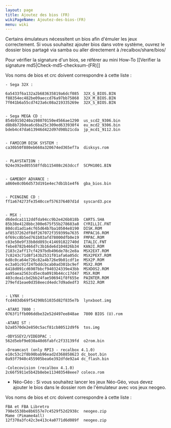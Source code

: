 ```yaml
---
layout: page
title: Ajoutez des bios (FR)
wikiPageName: Ajoutez-des-bios-(FR)
menu: wiki
---
```


Certains émulateurs nécessitent un bios afin d'émuler les jeux correctement. Si vous souhaitez ajouter bios dans votre système, ouvrez le dossier bios partagé via samba ou aller directement à /recalbox/share/bios/

Pour vérifier la signature d'un bios, se référer au mini How-To [[Verifier la signature md5|Check-md5-checksum-(FR)]]

Vos noms de bios et crc doivent correspondre à cette liste : 

```
- Sega 32X :

6a5433f6a132a2b683635819a6dcf085  32X_G_BIOS.BIN
f88354ec482be09aeccd76a97bb75868  32X_M_BIOS.BIN
7f041b6a55cd7423a6c08a219335269e  32X_S_BIOS.BIN


- Sega MEGA CD :
854b9150240a198070150e4566ae1290  us_scd2_9306.bin
d8b8b720dea6c6ba25c309ed633930f4  eu_mcd2_9306.bin
bdeb4c47da613946d422d97d98b21cda  jp_mcd1_9112.bin


- FAMICOM DISK SYSTEM :
ca30b50f880eb660a320674ed365ef7a  disksys.rom


- PLAYSTATION :
924e392ed05558ffdb115408c263dccf  SCPH1001.BIN


- GAMEBOY ADVANCE :
a860e8c0b6d573d191e4ec7db1b1e4f6  gba_bios.bin


- PCENGINE CD :
ff1a674273fe3540ccef576376407d1d  syscard3.pce


- MSX :
d6dedca1112ddfda94cc9b2e426b818b  CARTS.SHA
85b38e4128bbc300e675f55b278683a8  CYRILLIC.FNT
80dcd1ad1a4cf65d64b7ba10504e8190  DISK.ROM
af8537262df8df267072f359399a7635  FMPAC16.ROM
6f69cc8b5ed761b03afd78000dfb0e19  FMPAC.ROM
c83e50e9f33b8dd893c414691822740d  ITALIC.FNT
febe8782b466d7c3b16de6d104826b34  KANJI.ROM
2183c2aff17cf4297bdb496de78c2e8a  MSX2EXT.ROM
7c8243c71d8f143b2531f01afa6a05dc  MSX2PEXT.ROM
6d8c0ca64e726c82a4b726e9b01cdf1e  MSX2P.ROM
ec3a01c91f24fbddcbcab0ad301bc9ef  MSX2.ROM
6418d091cd6907bbcf940324339e43bb  MSXDOS2.ROM
aa95aea2563cd5ec0a0919b44cc17d47  MSX.ROM
403cdea1cbd2bb24fae506941f8f655e  PAINTER.ROM
279efd1eae0d358eecd4edc7d9adedf3  RS232.ROM


- LYNX :
fcd403db69f54290b51035d82f835e7b  lynxboot.img

-ATARI 7800 :
0763f1ffb006ddbe32e52d497ee848ae  7800 BIOS (U).rom   
    
-ATARI ST : 
b2a8570de2e850c5acf81cb80512d9f6  tos.img

-ODYSSEY2/VIDEOPAC :
562d5ebf9e030a40d6fabfc2f33139fd  o2rom.bin   

-Dreamcast (only RPI3 - recalbox 4.1.0)   
e10c53c2f8b90bab96ead2d368858623 dc_boot.bin
0a93f7940c455905bea6e392dfde92a4 dc_flash.bin   
   
-Colecovision (recalbox 4.1.0)
2c66f5911e5b42b8ebe113403548eee7 coleco.rom

``` 

- Néo-Géo : 
Si vous souhaitez lancer les jeux Néo-Géo, vous devez ajouter le bios dans le dossier rom de l'émulateur avec vos jeux neogeo.

Vos noms de bios et crc doivent correspondre à cette liste : 

```
FBA et FBA Libretro
798e5538be8b6557e7c4529f52d2938c  neogeo.zip
Mame (Pimame4all)
12f370a3fc42c3e413c4a0771d6d089f  neogeo.zip

``` 
